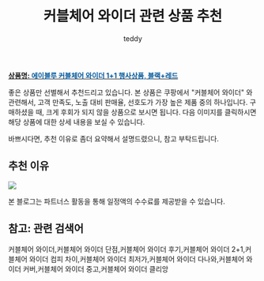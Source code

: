 ﻿---
layout: post
title:  "커블체어 와이더 관련 상품 추천"
author: teddy
categories: [ 가구/인테리어 ]
tags: [커블체어 와이더,커블체어 와이더 단점,커블체어 와이더 후기,커블체어 와이더 2+1,커블체어 와이더 컴피 차이,커블체어 와이더 최저가,커블체어 와이더 다나와,커블체어 와이더 커버,커블체어 와이더 중고,커블체어 와이더 클리앙]
image: https://static.coupangcdn.com/image/vendor_inventory/52b8/b97e12b68a0ee7377387eef9d33f21007266a0a94f7f273ae71c767351ad.jpg 
description: "쿠팡에서 커블체어 와이더 관련 상품으로 가장 고객 선호도가 높은 제품 중 하나입니다."
---

<a href="https://link.coupang.com/re/AFFSDP?lptag=AF5184500&pageKey=2247050881&itemId=3839639935&vendorItemId=72018858156&traceid=V0-153-99cd3804a18ad22b"><b>상품명: <font color='#01579B'>에이블루 커블체어 와이더 1+1 행사상품, 블랙+레드</font></b></a>

좋은 상품만 선별해서 추천드리고 있습니다.
본 상품은 쿠팡에서 "커블체어 와이더" 와 관련해서, 고객 만족도, 노출 대비 판매율, 선호도가 가장 높은 제품 중의 하나입니다.
구매하셨을 때, 크게 후회가 되지 않을 상품으로 보시면 됩니다. 
다음 이미지를 클릭하시면 해당 상품에 대한 상세 내용을 보실 수 있습니다.

바쁘시다면, 추천 이유로 좀더 요약해서 설명드렸으니, 참고 부탁드립니다.

## 추천 이유 

<a href="https://link.coupang.com/re/AFFSDP?lptag=AF5184500&pageKey=2247050881&itemId=3839639935&vendorItemId=72018858156&traceid=V0-153-99cd3804a18ad22b"><img src="https://thumbnail10.coupangcdn.com/thumbnails/remote/q89/image/vendor_inventory/e160/6e29e2d8a973374265a4612ebc81251c27a162b07b2493c7308b95117621.png"></a> 

본 블로그는 파트너스 활동을 통해 일정액의 수수료를 제공받을 수 있습니다.

## 참고: 관련 검색어    
커블체어 와이더,커블체어 와이더 단점,커블체어 와이더 후기,커블체어 와이더 2+1,커블체어 와이더 컴피 차이,커블체어 와이더 최저가,커블체어 와이더 다나와,커블체어 와이더 커버,커블체어 와이더 중고,커블체어 와이더 클리앙